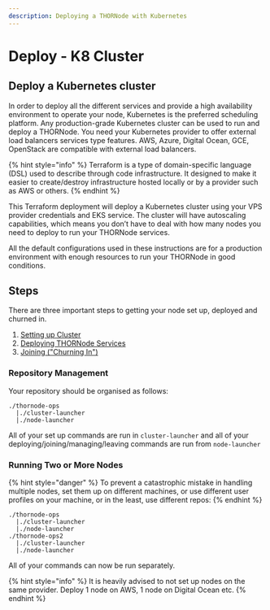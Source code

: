 ```yaml
---
description: Deploying a THORNode with Kubernetes
---
```


# Deploy - K8 Cluster

## **Deploy a Kubernetes cluster**

In order to deploy all the different services and provide a high availability environment to operate your node, Kubernetes is the preferred scheduling platform. Any production-grade Kubernetes cluster can be used to run and deploy a THORNode. You need your Kubernetes provider to offer external load balancers services type features. AWS, Azure, Digital Ocean, GCE, OpenStack are compatible with external load balancers.

{% hint style="info" %}
Terraform is a type of domain-specific language \(DSL\) used to describe through code infrastructure. It designed to make it easier to create/destroy infrastructure hosted locally or by a provider such as AWS or others.
{% endhint %}

This Terraform deployment will deploy a Kubernetes cluster using your VPS provider credentials and EKS service. The cluster will have autoscaling capabilities, which means you don’t have to deal with how many nodes you need to deploy to run your THORNode services.

All the default configurations used in these instructions are for a production environment with enough resources to run your THORNode in good conditions.

## Steps

There are three important steps to getting your node set up, deployed and churned in. 

1. [Setting up Cluster](setup-aws.md)
2. [Deploying THORNode Services](../deploying.md)
3. [Joining \("Churning In"\)](../joining.md)

### Repository Management

Your repository should be organised as follows:

```text
./thornode-ops
  |./cluster-launcher
  |./node-launcher
```

All of your set up commands are run in `cluster-launcher` and all of your deploying/joining/managing/leaving commands are run from `node-launcher`

### Running Two or More Nodes

{% hint style="danger" %}
To prevent a catastrophic mistake in handling multiple nodes, set them up on different machines, or use different user profiles on your machine, or in the least, use different repos:
{% endhint %}

```text
./thornode-ops
  |./cluster-launcher
  |./node-launcher
./thornode-ops2
  |./cluster-launcher
  |./node-launcher
```

All of your commands can now be run separately. 

{% hint style="info" %}
It is heavily advised to not set up nodes on the same provider. Deploy 1 node on AWS, 1 node on Digital Ocean etc. 
{% endhint %}

